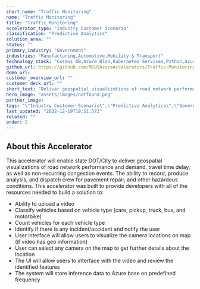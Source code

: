 ```yaml
---
short_name: "Traffic Monitoring"
name: "Traffic Monitoring"
title: "Traffic Monitoring"
accelerator_type: "Industry Customer Scenario"
classification: "Predictive Analytics"
solution_area: ""
status: ""
primary_industry: "Government"
industries: "Manufacturing,Automotive,Mobility & Transport"
technology_stack: "Cosmos DB,Azure Blob,Kubernetes Services,Python,Azure Machine Learning"
github_url: https://github.com/MSUSAzureAccelerators/Traffic-Monitoring-Accelerator
demo_url: 
customer_overview_url: ""
customer_deck_url: ""
short_text: "Deliver geospatial visualizations of road network performance and demand, travel time delay, and non-recurring congestion events."
hero_image: "assets/images/notfound.png"
partner_image: 
tags: "\"Industry Customer Scenario\",\"Predictive Analytics\",\"Government\",\"Manufacturing\",\"Automotive\",\"Mobility & Transport\",\"Cosmos DB\",\"Azure Blob\",\"Kubernetes Services\",\"Python\",\"Azure Machine Learning\""
last_updated: "2022-12-19T19:51:37Z"
related: ""
order: 2
---
```

## About this Accelerator

This accelerator will enable state DOT/City to deliver geospatial visualizations of road network performance and demand, travel time delay, as well as non-recurring congestion events. The ability to record, produce analysis, and dispatch crew for pavement repair, and other hazardous conditions. This accelerator was built to provide developers with all of the resources needed to build a solution to:
* Ability to upload a video
* Classify vehicles based on vehicle type (care, pickup, truck, bus, and motorbike)
* Count vehicles for each vehicle type
* Identify if there is any incident/accident and notify the user
* User interface will allow users to visualize the camera locations on map (if video has geo information)
* User can select any camera on the map to get further details about the location
* The UI will allow users to interface with the video and review the identified features
* The system will store inference data to Azure base on predefined frequency